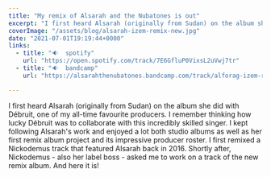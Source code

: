 ```yaml
---
title: "My remix of Alsarah and the Nubatones is out"
excerpt: "I first heard Alsarah (originally from Sudan) on the album she did with Débruit, one of my all-time favourite producers"
coverImage: "/assets/blog/alsarah-izem-remix-new.jpg"
date: "2021-07-01T19:19:44+0000"
links:
  - title: "🔉  spotify"
    url: "https://open.spotify.com/track/7E6GfluP0VixsL2uVwj7tr"
  - title: "🔉  bandcamp"
    url: "https://alsarahthenubatones.bandcamp.com/track/alforag-izem-remix"

---
```


I first heard Alsarah (originally from Sudan) on the album she did with Débruit, one of my all-time favourite producers. I remember thinking how lucky Débruit was to collaborate with this incredibly skilled singer. I kept following Alsarah's work and enjoyed a lot both studio albums as well as her first remix album project and its impressive producer roster. I first remixed a Nickodemus track that featured Alsarah back in 2016. Shortly after, Nickodemus - also her label boss - asked me to work on a track of the new remix album. And here it is!
